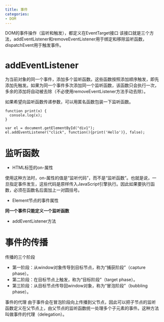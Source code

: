 ```yaml
---
title: 事件
categories: 
- DOM
---
```



DOM的事件操作（监听和触发），都定义在EventTarget接口
该接口就是三个方法，addEventListener和removeEventListener用于绑定和移除监听函数，dispatchEvent用于触发事件。



# addEventListener
 为当前对象的同一个事件，添加多个监听函数。这些函数按照添加顺序触发，即先添加先触发。如果为同一个事件多次添加同一个监听函数，该函数只会执行一次，多余的添加将自动被去除（不必使用removeEventListener方法手动去除）。


 如果希望向监听函数传递参数，可以用匿名函数包装一下监听函数。
```
function print(x) {
  console.log(x);
}

var el = document.getElementById("div1");
el.addEventListener("click", function(){print('Hello')}, false);
```




# 监听函数

- HTML标签的on-属性

使用这种方法时，on-属性的值是“监听代码”，而不是“监听函数”。也就是说，一旦指定事件发生，这些代码是原样传入JavaScript引擎执行。因此如果要执行函数，必须在函数名后面加上一对圆括号。


- Element节点的事件属性

**同一个事件只能定义一个监听函数**

- addEventListener方法



# 事件的传播

传播的三个阶段
- 第一阶段：从window对象传导到目标节点，称为“捕获阶段”（capture phase）。
- 第二阶段：在目标节点上触发，称为“目标阶段”（target phase）。
- 第三阶段：从目标节点传导回window对象，称为“冒泡阶段”（bubbling phase）。

事件的代理
由于事件会在冒泡阶段向上传播到父节点，因此可以把子节点的监听函数定义在父节点上，由父节点的监听函数统一处理多个子元素的事件。这种方法叫做事件的代理（delegation）。

